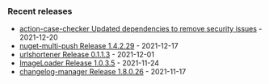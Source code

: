 <!-- ### Hi there 👋 -->

### Recent releases
<!-- recent_releases starts -->
* [action-case-checker Updated dependencies to remove security issues](https://github.com/credfeto/action-case-checker/releases/tag/v1.2.0) - 2021-12-20
* [nuget-multi-push Release 1.4.2.29](https://github.com/credfeto/nuget-multi-push/releases/tag/v1.4.2.29) - 2021-12-17
* [urlshortener Release 0.1.1.3](https://github.com/credfeto/urlshortener/releases/tag/v0.1.1.3) - 2021-12-01
* [ImageLoader Release 1.0.3.5](https://github.com/credfeto/ImageLoader/releases/tag/v1.0.3.5) - 2021-11-24
* [changelog-manager Release 1.8.0.26](https://github.com/credfeto/changelog-manager/releases/tag/v1.8.0.26) - 2021-11-17
<!-- recent_releases ends -->


<!--
**credfeto/credfeto** is a ✨ _special_ ✨ repository because its `README.md` (this file) appears on your GitHub profile.

Here are some ideas to get you started:

- 🔭 I’m currently working on ...
- 🌱 I’m currently learning ...
- 👯 I’m looking to collaborate on ...
- 🤔 I’m looking for help with ...
- 💬 Ask me about ...
- 📫 How to reach me: ...
- 😄 Pronouns: ...
- ⚡ Fun fact: ...
-->
